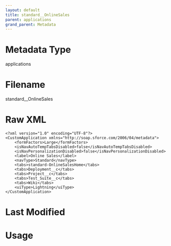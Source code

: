 ```yaml
---
layout: default
title: standard__OnlineSales
parent: applications
grand_parent: Metadata
---
```

# Metadata Type
applications


# Filename 
standard__OnlineSales


# Raw XML
```
<?xml version="1.0" encoding="UTF-8"?>
<CustomApplication xmlns="http://soap.sforce.com/2006/04/metadata">
    <formFactors>Large</formFactors>
    <isNavAutoTempTabsDisabled>false</isNavAutoTempTabsDisabled>
    <isNavPersonalizationDisabled>false</isNavPersonalizationDisabled>
    <label>Online Sales</label>
    <navType>Standard</navType>
    <tabs>standard-OnlineSalesHome</tabs>
    <tabs>Deployment__c</tabs>
    <tabs>Project__c</tabs>
    <tabs>Test_Suite__c</tabs>
    <tabs>Wiki</tabs>
    <uiType>Lightning</uiType>
</CustomApplication>
```


# Last Modified


# Usage
